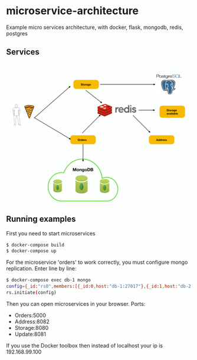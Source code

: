 # microservice-architecture
Example micro services architecture, with docker, flask, mongodb, redis, postgres
## Services
![Services](architecture.png)
## Running examples
First you need to start microservices
```sh
$ docker-compose build
$ docker-compose up
```

For the microservice 'orders' to work correctly, you must configure mongo replication. Enter line by line:
```sh
$ docker-compose exec db-1 mongo
config={_id:"rs0",members:[{_id:0,host:"db-1:27017"},{_id:1,host:"db-2:27017"},{_id:2,host:"db-3:27017"}]};
rs.initiate(config)
```
Then you can open microservices in your browser. 
Ports:
- Orders:5000
- Address:8082
- Storage:8080
- Update:8081

If you use the Docker toolbox then instead of localhost your ip is 192.168.99.100
